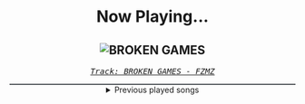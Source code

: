 <div align="center"> 
<h1>Now Playing...</h1>

![BROKEN GAMES](https://i.scdn.co/image/ab67616d00001e02eb43a7ba930a9a77aaf5ea97)
--
_<samp><a href="https://open.spotify.com/track/77OLrw9sVVNHxnceM9q1i5">Track: BROKEN GAMES - FZMZ</a></samp>_

<div style="border: 1px #4B5054 solid"></div>
<details>
  <summary>
    Previous played songs
  </summary>
  <table>
    <thead>
      <tr>
        <th>
          Artist
        </th>
        <th>
          Song
        </th>
        <th>
          Link
        </th>
      </tr>
    </thead>
    <tbody>
      <tr><td>FZMZ</td><td>BROKEN GAMES</td><td><a href="https://open.spotify.com/track/77OLrw9sVVNHxnceM9q1i5">https://open.spotify.com/track/77OLrw9sVVNHxnceM9q1i5</a></td></tr><tr><td>The fin.</td><td>Towards the Sun</td><td><a href="https://open.spotify.com/track/2zyuGfLT59ta5ToqqDsIXJ">https://open.spotify.com/track/2zyuGfLT59ta5ToqqDsIXJ</a></td></tr><tr><td>go!go!vanillas</td><td>Shake</td><td><a href="https://open.spotify.com/track/10sPBoUKctG07bmRmhgcr6">https://open.spotify.com/track/10sPBoUKctG07bmRmhgcr6</a></td></tr><tr><td>MAXIMUM THE HORMONE</td><td>Zetsubou Billy</td><td><a href="https://open.spotify.com/track/3XurIE0l1l09XBxWmr4ubL">https://open.spotify.com/track/3XurIE0l1l09XBxWmr4ubL</a></td></tr><tr><td>BABYMETAL</td><td>METALI!! - feat. Tom Morello</td><td><a href="https://open.spotify.com/track/3PNuq4zUgDMTqdBuGeg50m">https://open.spotify.com/track/3PNuq4zUgDMTqdBuGeg50m</a></td></tr><tr><td>coldrain</td><td>PARADISE (Kill The Silence)</td><td><a href="https://open.spotify.com/track/1YLnHvUtdMN91dmwFE5ueh">https://open.spotify.com/track/1YLnHvUtdMN91dmwFE5ueh</a></td></tr><tr><td>Sunny Day Service</td><td>Pure Green</td><td><a href="https://open.spotify.com/track/1ev6s0JmkzU4fiktiP3nNn">https://open.spotify.com/track/1ev6s0JmkzU4fiktiP3nNn</a></td></tr><tr><td>花冷え。</td><td>お先に失礼します。</td><td><a href="https://open.spotify.com/track/51o21I12ZFahXaCviz95M6">https://open.spotify.com/track/51o21I12ZFahXaCviz95M6</a></td></tr><tr><td>envy</td><td>Beyond the Raindrops</td><td><a href="https://open.spotify.com/track/3hnDvAqMLJkyT3UP52WMEC">https://open.spotify.com/track/3hnDvAqMLJkyT3UP52WMEC</a></td></tr><tr><td>ASIAN KUNG-FU GENERATION</td><td>リライト</td><td><a href="https://open.spotify.com/track/19I5ZcQ9LfLStcGLR73kpB">https://open.spotify.com/track/19I5ZcQ9LfLStcGLR73kpB</a></td></tr><tr><td>LiSA</td><td>MAKE A MiRACLE</td><td><a href="https://open.spotify.com/track/237v95eDjI8vdzByNf1quh">https://open.spotify.com/track/237v95eDjI8vdzByNf1quh</a></td></tr><tr><td>Ryokuoushoku Shakai</td><td>恥ずかしいか青春は</td><td><a href="https://open.spotify.com/track/22eQvkARz49TB9Unclo2b0">https://open.spotify.com/track/22eQvkARz49TB9Unclo2b0</a></td></tr><tr><td>TK from Ling tosite sigure</td><td>誰我為</td><td><a href="https://open.spotify.com/track/3vwgJifwUJHSy7BsvY6puE">https://open.spotify.com/track/3vwgJifwUJHSy7BsvY6puE</a></td></tr><tr><td>SiM</td><td>UNDER THE TREE - Full Length Ver.</td><td><a href="https://open.spotify.com/track/5B9gDlmcZZZamZ53hUeMlf">https://open.spotify.com/track/5B9gDlmcZZZamZ53hUeMlf</a></td></tr><tr><td>ONE OK ROCK</td><td>Make It Out Alive</td><td><a href="https://open.spotify.com/track/4WVJeRP6hjMMBkmWsV4TtF">https://open.spotify.com/track/4WVJeRP6hjMMBkmWsV4TtF</a></td></tr><tr><td>OFFICIAL HIGE DANDISM</td><td>Sharon</td><td><a href="https://open.spotify.com/track/1pcZjgQhIwzi2xcJvGMvnI">https://open.spotify.com/track/1pcZjgQhIwzi2xcJvGMvnI</a></td></tr><tr><td>LOVEBITES</td><td>Unchained</td><td><a href="https://open.spotify.com/track/1rc0mAmqWlGRNrCmhD84k9">https://open.spotify.com/track/1rc0mAmqWlGRNrCmhD84k9</a></td></tr><tr><td>toe</td><td>LONELINESS WILL SHINE</td><td><a href="https://open.spotify.com/track/4Ieq7cQhnpdvxkRIALTT1D">https://open.spotify.com/track/4Ieq7cQhnpdvxkRIALTT1D</a></td></tr><tr><td>sakanaction</td><td>新宝島</td><td><a href="https://open.spotify.com/track/4a48lWUd64bZgHUDx0GZlj">https://open.spotify.com/track/4a48lWUd64bZgHUDx0GZlj</a></td></tr><tr><td>GLAY</td><td>Kaishin no ichigeki</td><td><a href="https://open.spotify.com/track/0NF0UyJFOydAnkf9P7cSNn">https://open.spotify.com/track/0NF0UyJFOydAnkf9P7cSNn</a></td></tr>
    </tbody>
  </table>
</details>

</div>
